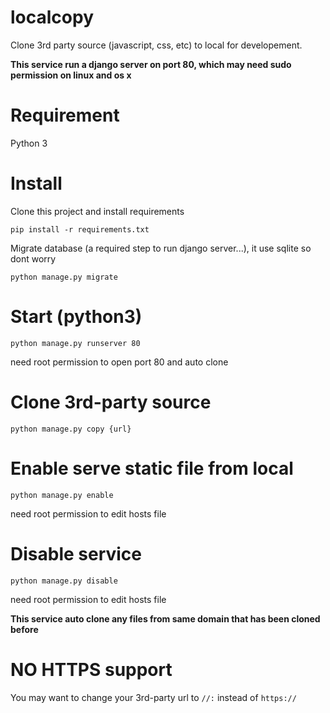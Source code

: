 # localcopy

Clone 3rd party source (javascript, css, etc) to local for developement.

**This service run a django server on port 80, which may need sudo permission on linux and os x**

# Requirement
Python 3

# Install

Clone this project and install requirements
```
pip install -r requirements.txt
```

Migrate database (a required step to run django server...), it use sqlite so dont worry
```
python manage.py migrate
```

# Start (python3)

```
python manage.py runserver 80
```
need root permission to open port 80 and auto clone

# Clone 3rd-party source

```
python manage.py copy {url}
```

# Enable serve static file from local

```
python manage.py enable
```
need root permission to edit hosts file

# Disable service

```
python manage.py disable
```
need root permission to edit hosts file

**This service auto clone any files from same domain that has been cloned before**

# NO HTTPS support

You may want to change your 3rd-party url to `//:` instead of `https://`
